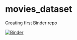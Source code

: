 # movies_dataset
Creating first Binder repo

[![Binder](http://mybinder.org/badge.svg)](http://mybinder.org:/repo/ganprad/movies_dataset)
